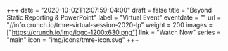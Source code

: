 +++
date = "2020-10-02T12:07:59-04:00"
draft = false
title = "Beyond Static Reporting & PowerPoint"
label = "Virtual Event"
eventdate = ""
url = "//info.crunch.io/tmre-virtual-session-2020-lp"
weight = 200
images = ["https://crunch.io/img/logo-1200x630.png"]
link = "Watch Now"
series = "main"
icon = "img/icons/tmre-icon.svg"
+++
